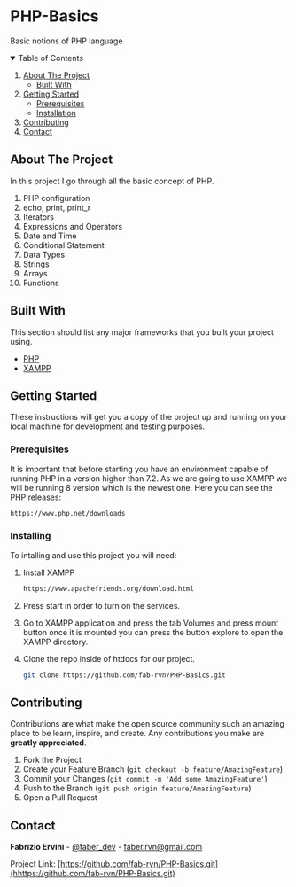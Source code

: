 # PHP-Basics
Basic notions of PHP language


<!-- TABLE OF CONTENTS -->
<details open="open">
  <summary>Table of Contents</summary>
  <ol>
    <li>
      <a href="#about-the-project">About The Project</a>
      <ul>
        <li><a href="#built-with">Built With</a></li>
      </ul>
    </li>
    <li>
      <a href="#getting-started">Getting Started</a>
      <ul>
        <li><a href="#prerequisites">Prerequisites</a></li>
        <li><a href="#installation">Installation</a></li>
      </ul>
    </li>
    <li><a href="#contributing">Contributing</a></li>
    <li><a href="#contact">Contact</a></li>
  </ol>
</details>


## About The Project

In this project I go through all the basic concept of PHP.

1. PHP configuration
2. echo, print, print_r
3. Iterators
4. Expressions and Operators
5. Date and Time
6. Conditional Statement
7. Data Types
8. Strings
9. Arrays
10. Functions


## Built With

This section should list any major frameworks that you built your project using.
* [PHP](https://www.php.net/)
* [XAMPP](https://www.apachefriends.org/index.html)


## Getting Started

These instructions will get you a copy of the project up and running on your local machine for development and testing purposes.

### Prerequisites

It is important that before starting you have an environment capable of running PHP in a version higher than 7.2. As we are going to use XAMPP we will be running 8 version which is the newest one.
Here you can see the PHP releases:
```sh
https://www.php.net/downloads
```


### Installing

To intalling and use this project you will need:

1. Install XAMPP
   ```sh
   https://www.apachefriends.org/download.html
   ```
2. Press start in order to turn on the services.

3. Go to XAMPP application and press the tab Volumes and press mount button once it is mounted you  can press the button explore to open the XAMPP directory.

4. Clone the repo inside of htdocs for our project.
   ```sh
   git clone https://github.com/fab-rvn/PHP-Basics.git
   ```


## Contributing

Contributions are what make the open source community such an amazing place to be learn, inspire, and create. Any contributions you make are **greatly appreciated**.

1. Fork the Project
2. Create your Feature Branch (`git checkout -b feature/AmazingFeature`)
3. Commit your Changes (`git commit -m 'Add some AmazingFeature'`)
4. Push to the Branch (`git push origin feature/AmazingFeature`)
5. Open a Pull Request


## Contact

**Fabrizio Ervini** - [@faber_dev](https://twitter.com/faber_dev) - faber.rvn@gmail.com

Project Link: [https://github.com/fab-rvn/PHP-Basics.git](hhttps://github.com/fab-rvn/PHP-Basics.git)
